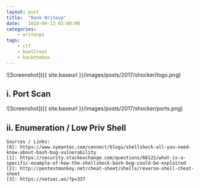 ```yaml
---
layout: post
title:	"Bank Writeup"
date:	2018-09-13 03:00:00
categories:
    - writeups
tags:
    - ctf
    - boot2root
    - hackthebox
---
```

<head>
	<title> Bank Writeup | HackTheBox </title>
</head>

![Screenshot]({{ site.baseurl }}/images/posts/2017/shocker/logo.png)

## i. Port Scan

![Screenshot]({{ site.baseurl }}/images/posts/2017/shocker/ports.png)

## ii. Enumeration / Low Priv Shell


~~~
Sources / Links:
[0]: https://www.symantec.com/connect/blogs/shellshock-all-you-need-know-about-bash-bug-vulnerability
[1]: https://security.stackexchange.com/questions/68122/what-is-a-specific-example-of-how-the-shellshock-bash-bug-could-be-exploited
[2]: http://pentestmonkey.net/cheat-sheet/shells/reverse-shell-cheat-sheet
[3]: https://netsec.ws/?p=337
~~~


